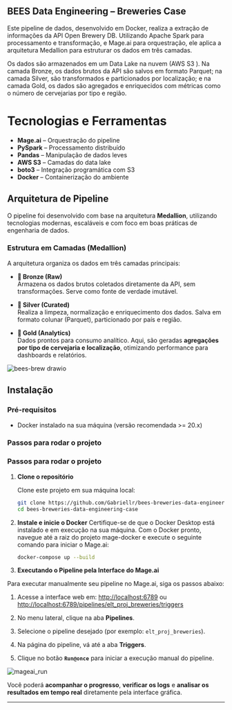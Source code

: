 ## BEES Data Engineering – Breweries Case

Este pipeline de dados, desenvolvido em Docker, realiza a extração de informações da API Open Brewery DB. Utilizando Apache Spark para processamento e transformação, e Mage.ai para orquestração, ele aplica a arquitetura Medallion para estruturar os dados em três camadas.

Os dados são armazenados em um Data Lake na nuvem (AWS S3 ). Na camada Bronze, os dados brutos da API são salvos em formato Parquet; na camada Silver, são transformados e particionados por localização; e na camada Gold, os dados são agregados e enriquecidos com métricas como o número de cervejarias por tipo e região.

# Tecnologias e Ferramentas

- **Mage.ai** – Orquestração do pipeline  
- **PySpark** – Processamento distribuído  
- **Pandas** – Manipulação de dados leves  
- **AWS S3** – Camadas do data lake  
- **boto3** – Integração programática com S3  
- **Docker** – Containerização do ambiente  
    
 ##  Arquitetura de Pipeline

O pipeline foi desenvolvido com base na arquitetura **Medallion**, utilizando tecnologias modernas, escaláveis e com foco em boas práticas de engenharia de dados.

###  Estrutura em Camadas (Medallion)

A arquitetura organiza os dados em três camadas principais:

- **🔹 Bronze (Raw)**  
  Armazena os dados brutos coletados diretamente da API, sem transformações. Serve como fonte de verdade imutável.

- **🔸 Silver (Curated)**  
  Realiza a limpeza, normalização e enriquecimento dos dados. Salva em formato colunar (Parquet), particionado por país e região.

- **🥇 Gold (Analytics)**  
  Dados prontos para consumo analítico. Aqui, são geradas **agregações por tipo de cervejaria e localização**, otimizando performance para dashboards e relatórios.

![bees-brew drawio](https://github.com/user-attachments/assets/30379ef6-8a66-4e1f-bc69-9505c81358cc)

## Instalação

### Pré-requisitos

- Docker instalado na sua máquina (versão recomendada >= 20.x)

### Passos para rodar o projeto

### Passos para rodar o projeto

1. **Clone o repositório**

   Clone este projeto em sua máquina local:

   ```bash
   git clone https://github.com/Gabriellr/bees-breweries-data-engineering-case.git
   cd bees-breweries-data-engineering-case

2. **Instale e inicie o Docker**
   Certifique-se de que o Docker Desktop está instalado e em execução na sua máquina.
Com o Docker pronto, navegue até a raiz do projeto mage-docker e execute o seguinte comando para iniciar o Mage.ai:

   ```bash
   docker-compose up --build

 2. **Executando o Pipeline pela Interface do Mage.ai**

Para executar manualmente seu pipeline no Mage.ai, siga os passos abaixo:

1. Acesse a interface web em: [http://localhost:6789](http://localhost:6789) ou [http://localhost:6789/pipelines/elt_proj_breweries/triggers](http://localhost:6789/pipelines/elt_proj_breweries/triggers) 

2. No menu lateral, clique na aba **Pipelines**.

3. Selecione o pipeline desejado (por exemplo: `elt_proj_breweries`).

4. Na página do pipeline, vá até a aba **Triggers**.

5. Clique no botão **`Run@once`** para iniciar a execução manual do pipeline.

![mageai_run](https://github.com/user-attachments/assets/9360bb6b-a802-41e6-8875-d8119212d7dc)

Você poderá **acompanhar o progresso**, **verificar os logs** e **analisar os resultados em tempo real** diretamente pela interface gráfica.

---
